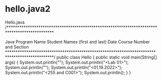 # hello.java2
Hello.java
/**********************************************************************************************

Java Program Name
Student Names (first and last)
Date
Course Number and Section **********************************************************************************************/
public class Hello { public static void main(String[] args) { System.out.println(""); System.out.println("<Lab 01>"); System.out.println(""); System.out.println("<01.19.2022>"); System.out.println("<255 and C001>"); System.out.println(); } }
